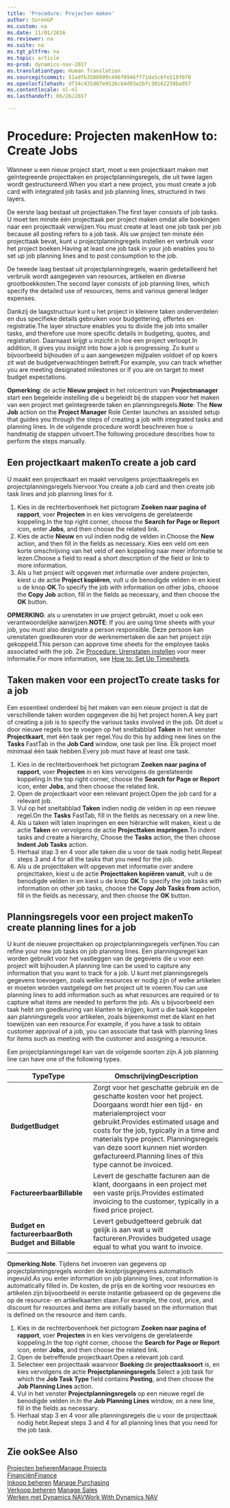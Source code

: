 ```yaml
---
title: 'Procedure: Projecten maken'
author: SorenGP
ms.custom: na
ms.date: 11/01/2016
ms.reviewer: na
ms.suite: na
ms.tgt_pltfrm: na
ms.topic: article
ms-prod: dynamics-nav-2017
ms.translationtype: Human Translation
ms.sourcegitcommit: 51adfb3588099c496f0946ff71da5c6fe518f070
ms.openlocfilehash: df34c435d07e9526cb4d93e2bfc30162258ba957
ms.contentlocale: nl-nl
ms.lasthandoff: 06/26/2017

---
```


# <a name="how-to-create-jobs"></a><span data-ttu-id="97f5d-102">Procedure: Projecten maken</span><span class="sxs-lookup"><span data-stu-id="97f5d-102">How to: Create Jobs</span></span>
<span data-ttu-id="97f5d-103">Wanneer u een nieuw project start, moet u een projectkaart maken met geïntegreerde projecttaken en projectplanningsregels, die uit twee lagen wordt gestructureerd.</span><span class="sxs-lookup"><span data-stu-id="97f5d-103">When you start a new project, you must create a job card with integrated job tasks and job planning lines, structured in two layers.</span></span>  

<span data-ttu-id="97f5d-104">De eerste laag bestaat uit projecttaken.</span><span class="sxs-lookup"><span data-stu-id="97f5d-104">The first layer consists of job tasks.</span></span> <span data-ttu-id="97f5d-105">U moet ten minste één projecttaak per project maken omdat alle boekingen naar een projecttaak verwijzen.</span><span class="sxs-lookup"><span data-stu-id="97f5d-105">You must create at least one job task per job because all posting refers to a job task.</span></span> <span data-ttu-id="97f5d-106">Als uw project ten minste één projecttaak bevat, kunt u projectplanningregels instellen en verbruik voor het project boeken.</span><span class="sxs-lookup"><span data-stu-id="97f5d-106">Having at least one job task in your job enables you to set up job planning lines and to post consumption to the job.</span></span>

<span data-ttu-id="97f5d-107">De tweede laag bestaat uit projectplanningregels, waarin gedetailleerd het verbruik wordt aangegeven van resources, artikelen en diverse grootboekkosten.</span><span class="sxs-lookup"><span data-stu-id="97f5d-107">The second layer consists of job planning lines, which specify the detailed use of resources, items and various general ledger expenses.</span></span>

<span data-ttu-id="97f5d-108">Dankzij de laagstructuur kunt u het project in kleinere taken onderverdelen en dus specifieke details gebruiken voor budgettering, offertes en registratie.</span><span class="sxs-lookup"><span data-stu-id="97f5d-108">The layer structure enables you to divide the job into smaller tasks, and therefore use more specific details in budgeting, quotes, and registration.</span></span> <span data-ttu-id="97f5d-109">Daarnaast krijgt u inzicht in hoe een project verloopt.</span><span class="sxs-lookup"><span data-stu-id="97f5d-109">In addition, it gives you insight into how a job is progressing.</span></span> <span data-ttu-id="97f5d-110">Zo kunt u bijvoorbeeld bijhouden of u aan aangewezen mijlpalen voldoet of op koers zit wat de budgetverwachtingen betreft.</span><span class="sxs-lookup"><span data-stu-id="97f5d-110">For example, you can track whether you are meeting designated milestones or if you are on target to meet budget expectations.</span></span>

<span data-ttu-id="97f5d-111">**Opmerking**: de actie **Nieuw project** in het rolcentrum van **Projectmanager** start een begeleide instelling die u begeleidt bij de stappen voor het maken van een project met geïntegreerde taken en planningsregels.</span><span class="sxs-lookup"><span data-stu-id="97f5d-111">**Note**: The **New Job** action on the **Project Manager** Role Center launches an assisted setup that guides you through the steps of creating a job with integrated tasks and planning lines.</span></span> <span data-ttu-id="97f5d-112">In de volgende procedure wordt beschreven hoe u handmatig de stappen uitvoert.</span><span class="sxs-lookup"><span data-stu-id="97f5d-112">The following procedure describes how to perform the steps manually.</span></span>

## <a name="to-create-a-job-card"></a><span data-ttu-id="97f5d-113">Een projectkaart maken</span><span class="sxs-lookup"><span data-stu-id="97f5d-113">To create a job card</span></span>
<span data-ttu-id="97f5d-114">U maakt een projectkaart en maakt vervolgens projecttaakregels en projectplanningsregels hiervoor.</span><span class="sxs-lookup"><span data-stu-id="97f5d-114">You create a job card and then create job task lines and job planning lines for it.</span></span>

1. <span data-ttu-id="97f5d-115">Kies in de rechterbovenhoek het pictogram **Zoeken naar pagina of rapport**, voer **Projecten** in en kies vervolgens de gerelateerde koppeling.</span><span class="sxs-lookup"><span data-stu-id="97f5d-115">In the top right corner, choose the **Search for Page or Report** icon, enter **Jobs**, and then choose the related link.</span></span>  
2. <span data-ttu-id="97f5d-116">Kies de actie **Nieuw** en vul indien nodig de velden in.</span><span class="sxs-lookup"><span data-stu-id="97f5d-116">Choose the **New** action, and then fill in the fields as necessary.</span></span> <span data-ttu-id="97f5d-117">Kies een veld om een korte omschrijving van het veld of een koppeling naar meer informatie te lezen.</span><span class="sxs-lookup"><span data-stu-id="97f5d-117">Choose a field to read a short description of the field or link to more information.</span></span>
3. <span data-ttu-id="97f5d-118">Als u het project wilt opgeven met informatie over andere projecten, kiest u de actie **Project kopiëren**, vult u de benodigde velden in en kiest u de knop **OK**.</span><span class="sxs-lookup"><span data-stu-id="97f5d-118">To specify the job with information on other jobs, choose the **Copy Job** action, fill in the fields as necessary, and then choose the **OK** button.</span></span>

<span data-ttu-id="97f5d-119">**OPMERKING**: als u urenstaten in uw project gebruikt, moet u ook een verantwoordelijke aanwijzen.</span><span class="sxs-lookup"><span data-stu-id="97f5d-119">**NOTE**: If you are using time sheets with your job, you must also designate a person responsible.</span></span> <span data-ttu-id="97f5d-120">Deze persoon kan urenstaten goedkeuren voor de werknemertaken die aan het project zijn gekoppeld.</span><span class="sxs-lookup"><span data-stu-id="97f5d-120">This person can approve time sheets for the employee tasks associated with the job.</span></span> <span data-ttu-id="97f5d-121">Zie [Procedure: Urenstaten instellen](projects-how-setup-time-sheets.md) voor meer informatie.</span><span class="sxs-lookup"><span data-stu-id="97f5d-121">For more information, see [How to: Set Up Timesheets](projects-how-setup-time-sheets.md).</span></span>

## <a name="to-create-tasks-for-a-job"></a><span data-ttu-id="97f5d-122">Taken maken voor een project</span><span class="sxs-lookup"><span data-stu-id="97f5d-122">To create tasks for a job</span></span>  
<span data-ttu-id="97f5d-123">Een essentieel onderdeel bij het maken van een nieuw project is dat de verschillende taken worden opgegeven die bij het project horen.</span><span class="sxs-lookup"><span data-stu-id="97f5d-123">A key part of creating a job is to specify the various tasks involved in the job.</span></span> <span data-ttu-id="97f5d-124">Dit doet u door nieuwe regels toe te voegen op het sneltabblad **Taken** in het venster **Projectkaart**, met één taak per regel.</span><span class="sxs-lookup"><span data-stu-id="97f5d-124">You do this by adding new lines on the **Tasks** FastTab in the **Job Card** window, one task per line.</span></span> <span data-ttu-id="97f5d-125">Elk project moet minimaal één taak hebben.</span><span class="sxs-lookup"><span data-stu-id="97f5d-125">Every job must have at least one task.</span></span>

1. <span data-ttu-id="97f5d-126">Kies in de rechterbovenhoek het pictogram **Zoeken naar pagina of rapport**, voer **Projecten** in en kies vervolgens de gerelateerde koppeling.</span><span class="sxs-lookup"><span data-stu-id="97f5d-126">In the top right corner, choose the **Search for Page or Report** icon, enter **Jobs**, and then choose the related link.</span></span>
2. <span data-ttu-id="97f5d-127">Open de projectkaart voor een relevant project.</span><span class="sxs-lookup"><span data-stu-id="97f5d-127">Open the job card for a relevant job.</span></span>
3. <span data-ttu-id="97f5d-128">Vul op het sneltabblad **Taken** indien nodig de velden in op een nieuwe regel.</span><span class="sxs-lookup"><span data-stu-id="97f5d-128">On the **Tasks** FastTab, fill in the fields as necessary on a new line.</span></span>
4. <span data-ttu-id="97f5d-129">Als u taken wilt laten inspringen en een hiërarchie wilt maken, kiest u de actie **Taken** en vervolgens de actie **Projecttaken inspringen**.</span><span class="sxs-lookup"><span data-stu-id="97f5d-129">To indent tasks and create a hierarchy, Choose the **Tasks** action, the then choose **Indent Job Tasks** action.</span></span>
5. <span data-ttu-id="97f5d-130">Herhaal stap 3 en 4 voor alle taken die u voor de taak nodig hebt.</span><span class="sxs-lookup"><span data-stu-id="97f5d-130">Repeat steps 3 and 4 for all the tasks that you need for the job.</span></span>
6. <span data-ttu-id="97f5d-131">Als u de projecttaken wilt opgeven met informatie over andere projecttaken, kiest u de actie **Projecttaken kopiëren vanuit**, vult u de benodigde velden in en kiest u de knop **OK**.</span><span class="sxs-lookup"><span data-stu-id="97f5d-131">To specify the job tasks with information on other job tasks, choose the **Copy Job Tasks from** action, fill in the fields as necessary, and then choose the **OK** button.</span></span>

## <a name="to-create-planning-lines-for-a-job"></a><span data-ttu-id="97f5d-132">Planningsregels voor een project maken</span><span class="sxs-lookup"><span data-stu-id="97f5d-132">To create planning lines for a job</span></span>  
<span data-ttu-id="97f5d-133">U kunt de nieuwe projecttaken op projectplanningsregels verfijnen.</span><span class="sxs-lookup"><span data-stu-id="97f5d-133">You can refine your new job tasks on job planning lines.</span></span> <span data-ttu-id="97f5d-134">Een planningsregel kan worden gebruikt voor het vastleggen van de gegevens die u voor een project wilt bijhouden.</span><span class="sxs-lookup"><span data-stu-id="97f5d-134">A planning line can be used to capture any information that you want to track for a job.</span></span> <span data-ttu-id="97f5d-135">U kunt met planningsregels gegevens toevoegen, zoals welke resources er nodig zijn of welke artikelen er moeten worden vastgelegd om het project uit te voeren.</span><span class="sxs-lookup"><span data-stu-id="97f5d-135">You can use planning lines to add information such as what resources are required or to capture what items are needed to perform the job.</span></span> <span data-ttu-id="97f5d-136">Als u bijvoorbeeld een taak hebt om goedkeuring van klanten te krijgen, kunt u die taak koppelen aan planningsregels voor artikelen, zoals bijeenkomst met de klant en het toewijzen van een resource.</span><span class="sxs-lookup"><span data-stu-id="97f5d-136">For example, if you have a task to obtain customer approval of a job, you can associate that task with planning lines for items such as meeting with the customer and assigning a resource.</span></span>  

<span data-ttu-id="97f5d-137">Een projectplanningsregel kan van de volgende soorten zijn.</span><span class="sxs-lookup"><span data-stu-id="97f5d-137">A job planning line can have one of the following types.</span></span>  

|<span data-ttu-id="97f5d-138">Type</span><span class="sxs-lookup"><span data-stu-id="97f5d-138">Type</span></span>|<span data-ttu-id="97f5d-139">Omschrijving</span><span class="sxs-lookup"><span data-stu-id="97f5d-139">Description</span></span>|
|----|-----------|
|<span data-ttu-id="97f5d-140">**Budget**</span><span class="sxs-lookup"><span data-stu-id="97f5d-140">**Budget**</span></span>|<span data-ttu-id="97f5d-141">Zorgt voor het geschatte gebruik en de geschatte kosten voor het project. Doorgaans wordt hier een tijd- en materialenproject voor gebruikt.</span><span class="sxs-lookup"><span data-stu-id="97f5d-141">Provides estimated usage and costs for the job, typically in a time and materials type project.</span></span> <span data-ttu-id="97f5d-142">Planningsregels van deze soort kunnen niet worden gefactureerd.</span><span class="sxs-lookup"><span data-stu-id="97f5d-142">Planning lines of this type cannot be invoiced.</span></span>|
|<span data-ttu-id="97f5d-143">**Factureerbaar**</span><span class="sxs-lookup"><span data-stu-id="97f5d-143">**Billable**</span></span>|<span data-ttu-id="97f5d-144">Levert de geschatte facturen aan de klant, doorgaans in een project met een vaste prijs.</span><span class="sxs-lookup"><span data-stu-id="97f5d-144">Provides estimated invoicing to the customer, typically in a fixed price project.</span></span>|
|<span data-ttu-id="97f5d-145">**Budget en factureerbaar**</span><span class="sxs-lookup"><span data-stu-id="97f5d-145">**Both Budget and Billable**</span></span>|<span data-ttu-id="97f5d-146">Levert gebudgetteerd gebruik dat gelijk is aan wat u wilt factureren.</span><span class="sxs-lookup"><span data-stu-id="97f5d-146">Provides budgeted usage equal to what you want to invoice.</span></span>|  

<span data-ttu-id="97f5d-147">**Opmerking**.</span><span class="sxs-lookup"><span data-stu-id="97f5d-147">**Note**.</span></span> <span data-ttu-id="97f5d-148">Tijdens het invoeren van gegevens op projectplanningsregels worden de kostprijsgegevens automatisch ingevuld.</span><span class="sxs-lookup"><span data-stu-id="97f5d-148">As you enter information on job planning lines, cost information is automatically filled in.</span></span> <span data-ttu-id="97f5d-149">De kosten, de prijs en de korting voor resources en artikelen zijn bijvoorbeeld in eerste instantie gebaseerd op de gegevens die op de resource- en artikelkaarten staan.</span><span class="sxs-lookup"><span data-stu-id="97f5d-149">For example, the cost, price, and discount for resources and items are initially based on the information that is defined on the resource and item cards.</span></span>

1. <span data-ttu-id="97f5d-150">Kies in de rechterbovenhoek het pictogram **Zoeken naar pagina of rapport**, voer **Projecten** in en kies vervolgens de gerelateerde koppeling.</span><span class="sxs-lookup"><span data-stu-id="97f5d-150">In the top right corner, choose the **Search for Page or Report** icon, enter **Jobs**, and then choose the related link.</span></span>
2. <span data-ttu-id="97f5d-151">Open de betreffende projectkaart.</span><span class="sxs-lookup"><span data-stu-id="97f5d-151">Open a relevant job card.</span></span>
3. <span data-ttu-id="97f5d-152">Selecteer een projecttaak waarvoor **Boeking** de **projecttaaksoort** is, en kies vervolgens de actie **Projectplanningsregels**.</span><span class="sxs-lookup"><span data-stu-id="97f5d-152">Select a job task for which the **Job Task Type** field contains **Posting**, and then choose the **Job Planning Lines** action.</span></span>  
4. <span data-ttu-id="97f5d-153">Vul in het venster **Projectplanningsregels** op een nieuwe regel de benodigde velden in.</span><span class="sxs-lookup"><span data-stu-id="97f5d-153">In the **Job Planning Lines** window, on a new line, fill in the fields as necessary.</span></span>
5. <span data-ttu-id="97f5d-154">Herhaal stap 3 en 4 voor alle planningsregels die u voor de projecttaak nodig hebt.</span><span class="sxs-lookup"><span data-stu-id="97f5d-154">Repeat steps 3 and 4 for all planning lines that you need for the job task.</span></span>

## <a name="see-also"></a><span data-ttu-id="97f5d-155">Zie ook</span><span class="sxs-lookup"><span data-stu-id="97f5d-155">See Also</span></span>
[<span data-ttu-id="97f5d-156">Projecten beheren</span><span class="sxs-lookup"><span data-stu-id="97f5d-156">Manage Projects</span></span>](projects-manage-projects.md)  
[<span data-ttu-id="97f5d-157">Financiën</span><span class="sxs-lookup"><span data-stu-id="97f5d-157">Finance</span></span>](finance-setup.md)  
<span data-ttu-id="97f5d-158">[Inkoop beheren](purchasing-manage-purchasing.md)       </span><span class="sxs-lookup"><span data-stu-id="97f5d-158">[Manage Purchasing](purchasing-manage-purchasing.md)       </span></span>  
<span data-ttu-id="97f5d-159">[Verkoop beheren](sales-manage-sales.md)    </span><span class="sxs-lookup"><span data-stu-id="97f5d-159">[Manage Sales](sales-manage-sales.md)    </span></span>  
[<span data-ttu-id="97f5d-160">Werken met Dynamics NAV</span><span class="sxs-lookup"><span data-stu-id="97f5d-160">Work With Dynamics NAV</span></span>](ui-work-product.md)  

